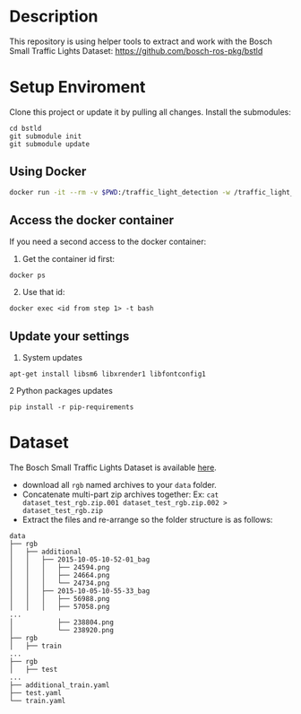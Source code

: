 # Description
This repository is using helper tools to extract and work with the Bosch Small Traffic Lights Dataset:
https://github.com/bosch-ros-pkg/bstld

# Setup Enviroment
Clone this project or update it by pulling all changes. Install the submodules:
```
cd bstld
git submodule init
git submodule update
```

## Using Docker

```bash
docker run -it --rm -v $PWD:/traffic_light_detection -w /traffic_light_detection tensorflow/tensorflow:1.3.0-gpu-py3 bash
```
## Access the docker container
If you need a second access to the docker container:

1. Get the container id first:
```
docker ps
```

2. Use that id:
```
docker exec <id from step 1> -t bash
```
## Update your settings

1. System updates
```
apt-get install libsm6 libxrender1 libfontconfig1
```

2 Python packages updates
```
pip install -r pip-requirements
```



# Dataset
The Bosch Small Traffic Lights Dataset is available [here](https://hci.iwr.uni-heidelberg.de/node/6132).

* download all `rgb` named archives to your `data` folder.
* Concatenate multi-part zip archives together:
Ex:  `cat dataset_test_rgb.zip.001 dataset_test_rgb.zip.002 > dataset_test_rgb.zip`
* Extract the files and re-arrange so the folder structure is as follows:
```
data
├── rgb
│   ├── additional
│   │   ├── 2015-10-05-10-52-01_bag
│   │   │   ├── 24594.png
│   │   │   ├── 24664.png
│   │   │   └── 24734.png
│   │   ├── 2015-10-05-10-55-33_bag
│   │   │   ├── 56988.png
│   │   │   ├── 57058.png
...
│           ├── 238804.png
│           └── 238920.png
├── rgb
│   ├── train
...
├── rgb
│   ├── test
...
├── additional_train.yaml
├── test.yaml
└── train.yaml
```
